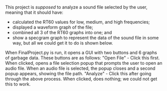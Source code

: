 This project is *supposed* to analyze a sound file selected by the user, meaning that it should have:
  - calculated the RT60 values for low, medium, and high frequencies;
  - displayed a waveform graph of the file;
  - combined all 3 of the RT60 graphs into one; and
  - show a specgram graph to represent the data of the sound file in some way,
but all we could get it to do is shown below.

When FinalProject.py is run, it opens a GUI with two buttons and 6 graphs of garbage data. These buttons are as follows:
  "Open File" - Click this first. When clicked, opens a file selection popup that prompts the user to open an audio file. When an audio file is selected, the popup closes and a second popup appears, showing the file path.
  "Analyze" - Click this after going through the above process. When clicked, does nothing; we could not get this to work.
